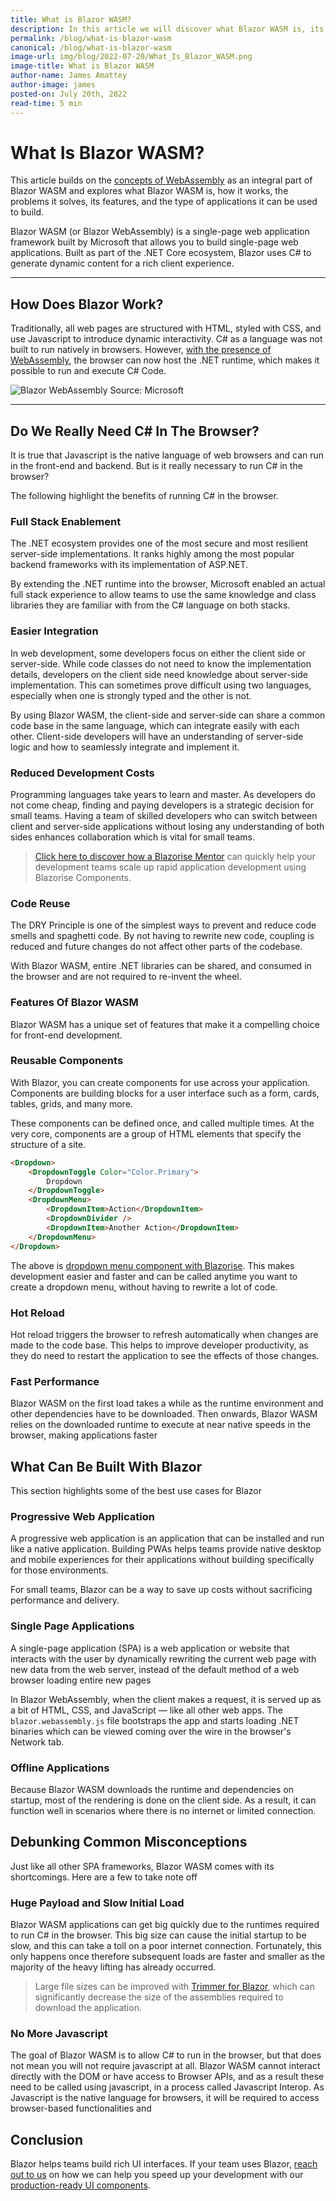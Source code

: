 ```yaml
---
title: What is Blazor WASM?
description: In this article we will discover what Blazor WASM is, its features and what the kind of applications it can build.
permalink: /blog/what-is-blazor-wasm
canonical: /blog/what-is-blazor-wasm
image-url: img/blog/2022-07-20/What_Is_Blazor_WASM.png
image-title: What is Blazor WASM
author-name: James Amattey
author-image: james
posted-on: July 20th, 2022
read-time: 5 min
---
```


# What Is Blazor WASM?

This article builds on the [concepts of WebAssembly](blog/exploring-webassembly-the-underlying-technology-behind-blazor-wasm) as an integral part of Blazor WASM and explores what Blazor WASM is, how it works, the problems it solves, its features, and the type of applications it can be used to build.

Blazor WASM (or Blazor WebAssembly) is a single-page web application framework built by Microsoft that allows you to build single-page web applications. Built as part of the .NET Core ecosystem, Blazor uses C# to generate dynamic content for a rich client experience.

---

## How Does Blazor Work?

Traditionally, all web pages are structured with HTML, styled with CSS, and use Javascript to introduce dynamic interactivity. C# as a language was not built to run natively in browsers. However, [with the presence of WebAssembly](https://blazorise.com/blog/exploring-webassembly-the-underlying-technology-behind-blazor-wasm), the browser can now host the .NET runtime, which makes it possible to run and execute C# Code.

![Blazor WebAssembly Source: Microsoft](img/blog/2022-07-20/blazor-webassembly.png)

---

## Do We Really Need C# In The Browser?

It is true that Javascript is the native language of web browsers and can run in the front-end and backend. But is it really necessary to run C# in the browser?

The following highlight the benefits of running C# in the browser.

### Full Stack Enablement

The .NET ecosystem provides one of the most secure and most resilient server-side implementations. It ranks highly among the most popular backend frameworks with its implementation of ASP.NET.

By extending the .NET runtime into the browser, Microsoft enabled an actual full stack experience to allow teams to use the same knowledge and class libraries they are familiar with from the C# language on both stacks.

### Easier Integration

In web development, some developers focus on either the client side or server-side. While code classes do not need to know the implementation details, developers on the client side need knowledge about server-side implementation. This can sometimes prove difficult using two languages, especially when one is strongly typed and the other is not.

By using Blazor WASM, the client-side and server-side can share a common code base in the same language, which can integrate easily with each other. Client-side developers will have an understanding of server-side logic and how to seamlessly integrate and implement it.

### Reduced Development Costs

Programming languages take years to learn and master. As developers do not come cheap, finding and paying developers is a strategic decision for small teams. Having a team of skilled developers who can switch between client and server-side applications without losing any understanding of both sides enhances collaboration which is vital for small teams.

> [Click here to discover how a Blazorise Mentor](https://commercial.blazorise.com/enterprise-plus) can quickly help your development teams scale up rapid application development using Blazorise Components.

### Code Reuse

The DRY Principle is one of the simplest ways to prevent and reduce code smells and spaghetti code. By not having to rewrite new code, coupling is reduced and future changes do not affect other parts of the codebase.

With Blazor WASM, entire .NET libraries can be shared, and consumed in the browser and are not required to re-invent the wheel.

### Features Of Blazor WASM

Blazor WASM has a unique set of features that make it a compelling choice for front-end development. 

### Reusable Components

With Blazor, you can create components for use across your application. Components are building blocks for a user interface such as a form, cards, tables, grids, and many more.

These components can be defined once, and called multiple times. At the very core, components are a group of HTML elements that specify the structure of a site.

```html
<Dropdown>
    <DropdownToggle Color="Color.Primary">
        Dropdown
    </DropdownToggle>
    <DropdownMenu>
        <DropdownItem>Action</DropdownItem>
        <DropdownDivider />
        <DropdownItem>Another Action</DropdownItem>
    </DropdownMenu>
</Dropdown>
```

The above is [dropdown menu component with Blazorise](docs/components/dropdown). This makes development easier and faster and can be called anytime you want to create a dropdown menu, without having to rewrite a lot of code.

### Hot Reload

Hot reload triggers the browser to refresh automatically when changes are made to the code base. This helps to improve developer productivity, as they do need to restart the application to see the effects of those changes.

### Fast Performance

Blazor WASM on the first load takes a while as the runtime environment and other dependencies have to be downloaded. Then onwards, Blazor WASM relies on the downloaded runtime to execute at near native speeds in the browser, making applications faster

## What Can Be Built With Blazor

This section highlights some of the best use cases for Blazor

### Progressive Web Application

A progressive web application is an application that can be installed and run like a native application. Building PWAs helps teams provide native desktop and mobile experiences for their applications without building specifically for those environments.

For small teams, Blazor can be a way to save up costs without sacrificing performance and delivery.

### Single Page Applications

A single-page application (SPA) is a web application or website that interacts with the user by dynamically rewriting the current web page with new data from the web server, instead of the default method of a web browser loading entire new pages

In Blazor WebAssembly, when the client makes a request, it is served up as a bit of HTML, CSS, and JavaScript — like all other web apps. The `blazor.webassembly.js` file bootstraps the app and starts loading .NET binaries which can be viewed coming over the wire in the browser's Network tab.

### Offline Applications

Because Blazor WASM downloads the runtime and dependencies on startup, most of the rendering is done on the client side. As a result, it can function well in scenarios where there is no internet or limited connection.

## Debunking Common Misconceptions

Just like all other SPA frameworks, Blazor WASM comes with its shortcomings. Here are a few to take note off

### Huge Payload and Slow Initial Load

Blazor WASM applications can get big quickly due to the runtimes required to run C# in the browser. This big size can cause the initial startup to be slow, and this can take a toll on a poor internet connection. Fortunately, this only happens once therefore subsequent loads are faster and smaller as the majority of the heavy lifting has already occurred.

> Large file sizes can be improved with [Trimmer for Blazor](https://docs.microsoft.com/en-us/aspnet/core/blazor/host-and-deploy/configure-trimmer?view=aspnetcore-6.0), which can significantly decrease the size of the assemblies required to download the application.

### No More Javascript

The goal of Blazor WASM is to allow C# to run in the browser, but that does not mean you will not require javascript at all. Blazor WASM cannot interact directly with the DOM or have access to Browser APIs, and as a result these need to be called using javascript, in a process called Javascript Interop. As Javascript is the native language for browsers, it will be required to access browser-based functionalities and

## Conclusion

Blazor helps teams build rich UI interfaces. If your team uses Blazor, [reach out to us](https://commercial.blazorise.com/contact) on how we can help you speed up your development with our [production-ready UI components](docs/components).